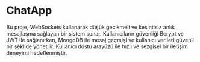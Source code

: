 # ChatApp
Bu proje, WebSockets kullanarak düşük gecikmeli ve kesintisiz anlık mesajlaşma sağlayan bir sistem sunar. Kullanıcıların güvenliği Bcrypt ve JWT ile sağlanırken, MongoDB ile mesaj geçmişi ve kullanıcı verileri güvenli bir şekilde yönetilir. Kullanıcı dostu arayüzü ile hızlı ve sezgisel bir iletişim deneyimi hedeflenmiştir.
